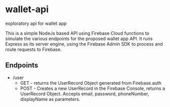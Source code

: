 # wallet-api

exploratory api for wallet app

This is a simple NodeJs based API using Firebase Cloud functions to simulate the various endpoints for the proposed wallet app API. It runs Express as its server engine, using the Firebase Admin SDK to process and route requests to Firebase.

## Endpoints

- /user
  - GET - returns the UserRecord Object generated from Firebase.auth
  - POST - Creates a new UserRecord in the Firebase Console, returns a UserRecord Object. Accepts email, password, phoneNumber, displayName as parameters.
